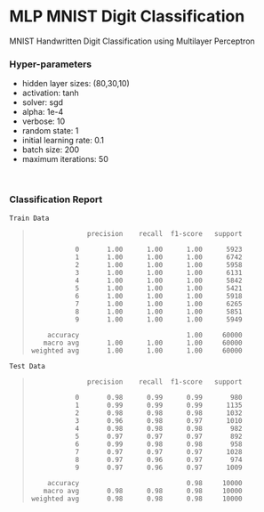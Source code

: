# MLP MNIST Digit Classification
MNIST Handwritten Digit Classification using Multilayer Perceptron
<br>

### Hyper-parameters
- hidden layer sizes: (80,30,10)
- activation: tanh
- solver: sgd
- alpha: 1e-4
- verbose: 10
- random state: 1
- initial learning rate: 0.1
- batch size: 200
- maximum iterations: 50
<br>

### Classification Report

    Train Data
>                   precision    recall  f1-score   support
>     
>                0       1.00      1.00      1.00      5923
>                1       1.00      1.00      1.00      6742
>                2       1.00      1.00      1.00      5958
>                3       1.00      1.00      1.00      6131
>                4       1.00      1.00      1.00      5842
>                5       1.00      1.00      1.00      5421
>                6       1.00      1.00      1.00      5918
>                7       1.00      1.00      1.00      6265
>                8       1.00      1.00      1.00      5851
>                9       1.00      1.00      1.00      5949
>     
>         accuracy                           1.00     60000
>        macro avg       1.00      1.00      1.00     60000
>     weighted avg       1.00      1.00      1.00     60000
>     
>     
    Test Data
>                   precision    recall  f1-score   support
>     
>                0       0.98      0.99      0.99       980
>                1       0.99      0.99      0.99      1135
>                2       0.98      0.98      0.98      1032
>                3       0.96      0.98      0.97      1010
>                4       0.98      0.98      0.98       982
>                5       0.97      0.97      0.97       892
>                6       0.99      0.98      0.98       958
>                7       0.97      0.97      0.97      1028
>                8       0.97      0.96      0.97       974
>                9       0.97      0.96      0.97      1009
>     
>         accuracy                           0.98     10000
>        macro avg       0.98      0.98      0.98     10000
>     weighted avg       0.98      0.98      0.98     10000
